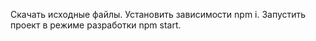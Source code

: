 Скачать исходные файлы. Установить зависимости npm i. Запустить проект в режиме разработки npm start.
